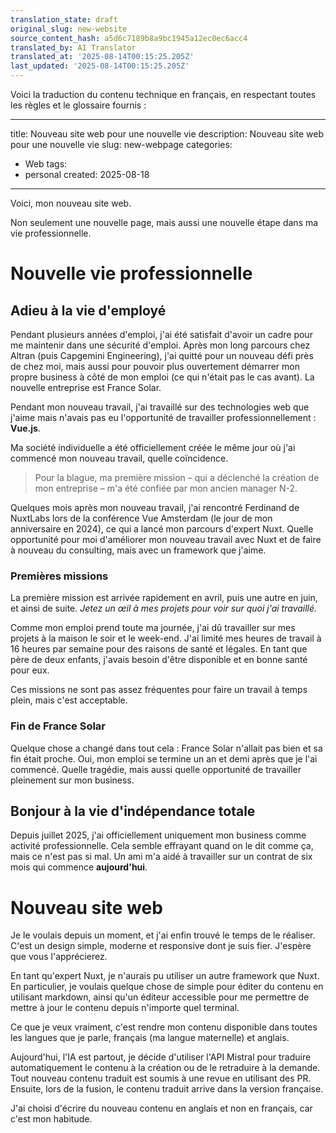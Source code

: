 ```yaml
---
translation_state: draft
original_slug: new-website
source_content_hash: a5d6c7189b8a9bc1945a12ec0ec6acc4
translated_by: AI Translator
translated_at: '2025-08-14T00:15:25.205Z'
last_updated: '2025-08-14T00:15:25.205Z'
---
```

Voici la traduction du contenu technique en français, en respectant toutes les règles et le glossaire fournis :

---
title: Nouveau site web pour une nouvelle vie
description: Nouveau site web pour une nouvelle vie
slug: new-webpage
categories:
  - Web
tags:
  - personal
created: 2025-08-18
---

Voici, mon nouveau site web.

Non seulement une nouvelle page, mais aussi une nouvelle étape dans ma vie professionnelle.

# Nouvelle vie professionnelle

## Adieu à la vie d'employé

Pendant plusieurs années d'emploi, j'ai été satisfait d'avoir un cadre pour me maintenir dans une sécurité d'emploi. Après mon long parcours chez Altran (puis Capgemini Engineering), j'ai quitté pour un nouveau défi près de chez moi, mais aussi pour pouvoir plus ouvertement démarrer mon propre business à côté de mon emploi (ce qui n'était pas le cas avant). La nouvelle entreprise est France Solar.

Pendant mon nouveau travail, j'ai travaillé sur des technologies web que j'aime mais n'avais pas eu l'opportunité de travailler professionnellement : **Vue.js**.

Ma société individuelle a été officiellement créée le même jour où j'ai commencé mon nouveau travail, quelle coïncidence.

> Pour la blague, ma première mission – qui a déclenché la création de mon entreprise – m'a été confiée par mon ancien manager N-2.

Quelques mois après mon nouveau travail, j'ai rencontré Ferdinand de NuxtLabs lors de la conférence Vue Amsterdam (le jour de mon anniversaire en 2024), ce qui a lancé mon parcours d'expert Nuxt. Quelle opportunité pour moi d'améliorer mon nouveau travail avec Nuxt et de faire à nouveau du consulting, mais avec un framework que j'aime.

### Premières missions

La première mission est arrivée rapidement en avril, puis une autre en juin, et ainsi de suite. *Jetez un œil à mes projets pour voir sur quoi j'ai travaillé.*

Comme mon emploi prend toute ma journée, j'ai dû travailler sur mes projets à la maison le soir et le week-end. J'ai limité mes heures de travail à 16 heures par semaine pour des raisons de santé et légales. En tant que père de deux enfants, j'avais besoin d'être disponible et en bonne santé pour eux.

Ces missions ne sont pas assez fréquentes pour faire un travail à temps plein, mais c'est acceptable.

### Fin de France Solar

Quelque chose a changé dans tout cela : France Solar n'allait pas bien et sa fin était proche. Oui, mon emploi se termine un an et demi après que je l'ai commencé. Quelle tragédie, mais aussi quelle opportunité de travailler pleinement sur mon business.

## Bonjour à la vie d'indépendance totale

Depuis juillet 2025, j'ai officiellement uniquement mon business comme activité professionnelle. Cela semble effrayant quand on le dit comme ça, mais ce n'est pas si mal. Un ami m'a aidé à travailler sur un contrat de six mois qui commence **aujourd'hui**.

# Nouveau site web

Je le voulais depuis un moment, et j'ai enfin trouvé le temps de le réaliser. C'est un design simple, moderne et responsive dont je suis fier. J'espère que vous l'apprécierez.

En tant qu'expert Nuxt, je n'aurais pu utiliser un autre framework que Nuxt. En particulier, je voulais quelque chose de simple pour éditer du contenu en utilisant markdown, ainsi qu'un éditeur accessible pour me permettre de mettre à jour le contenu depuis n'importe quel terminal.

Ce que je veux vraiment, c'est rendre mon contenu disponible dans toutes les langues que je parle, français (ma langue maternelle) et anglais.

Aujourd'hui, l'IA est partout, je décide d'utiliser l'API Mistral pour traduire automatiquement le contenu à la création ou de le retraduire à la demande. Tout nouveau contenu traduit est soumis à une revue en utilisant des PR. Ensuite, lors de la fusion, le contenu traduit arrive dans la version française.

J'ai choisi d'écrire du nouveau contenu en anglais et non en français, car c'est mon habitude.
